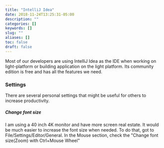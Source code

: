 ```yaml
---
title: "IntelliJ Idea"
date: 2018-11-24T13:25:31-05:00
description: ""
categories: []
keywords: []
slug: ""
aliases: []
toc: false
draft: false
---
```


Most of our developers are using IntelliJ Idea as the IDE when working on light-platform or building application on the light platform. Its community edition is free and has all the features we need.

### Settings

There are several personal settings that might be useful for others to increase productivity. 

##### Change font size

I am using a 40 inch 4K monitor and have more screen real estate. It would be much easier to increase the font size when needed. To do that, got to File/Settings/Editor/General. In the Mouse section, check the "Change font size(Zoom) with Ctrl+Mouse Wheel"



